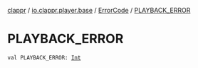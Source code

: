 [clappr](../../index.md) / [io.clappr.player.base](../index.md) / [ErrorCode](index.md) / [PLAYBACK_ERROR](.)

# PLAYBACK_ERROR

`val PLAYBACK_ERROR: `[`Int`](https://kotlinlang.org/api/latest/jvm/stdlib/kotlin/-int/index.html)